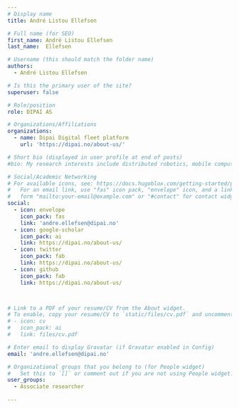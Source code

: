 ```yaml
---
# Display name
title: André Listou Ellefsen

# Full name (for SEO)
first_name: André Listou Ellefsen
last_name:  Ellefsen

# Username (this should match the folder name)
authors:
  - André Listou Ellefsen

# Is this the primary user of the site?
superuser: false

# Role/position
role: DIPAI AS

# Organizations/Affiliations
organizations:
  - name: Dipai Digital fleet platform
    url: 'https://dipai.no/about-us/'

# Short bio (displayed in user profile at end of posts)
#bio: My research interests include distributed robotics, mobile computing and programmable matter.

# Social/Academic Networking
# For available icons, see: https://docs.hugoblox.com/getting-started/page-builder/#icons
#   For an email link, use "fas" icon pack, "envelope" icon, and a link in the
#   form "mailto:your-email@example.com" or "#contact" for contact widget.
social:
  - icon: envelope
    icon_pack: fas
    link: 'andre.ellefsen@dipai.no'
  - icon: google-scholar
    icon_pack: ai
    link: https://dipai.no/about-us/
  - icon: twitter
    icon_pack: fab
    link: https://dipai.no/about-us/
  - icon: github
    icon_pack: fab
    link: https://dipai.no/about-us/



# Link to a PDF of your resume/CV from the About widget.
# To enable, copy your resume/CV to `static/files/cv.pdf` and uncomment the lines below.
# - icon: cv
#   icon_pack: ai
#   link: files/cv.pdf

# Enter email to display Gravatar (if Gravatar enabled in Config)
email: 'andre.ellefsen@dipai.no'

# Organizational groups that you belong to (for People widget)
#   Set this to `[]` or comment out if you are not using People widget.
user_groups:
  - Associate researcher
 
---
```


